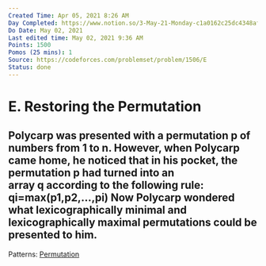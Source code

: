 ```yaml
---
Created Time: Apr 05, 2021 8:26 AM
Day Completed: https://www.notion.so/3-May-21-Monday-c1a0162c25dc4348af6ccab420ed5210
Do Date: May 02, 2021
Last edited time: May 02, 2021 9:36 AM
Points: 1500
Pomos (25 mins): 1
Source: https://codeforces.com/problemset/problem/1506/E
Status: done
---
```


# E. Restoring the Permutation

Polycarp was presented with a permutation p of numbers from 1 to n. However, when Polycarp came home, he noticed that in his pocket, the permutation p had turned into an array q according to the following rule:
qi=max(p1,p2,…,pi)
Now Polycarp wondered what lexicographically minimal and lexicographically maximal permutations could be presented to him.
---
Patterns: [Permutation](Permutation.md)